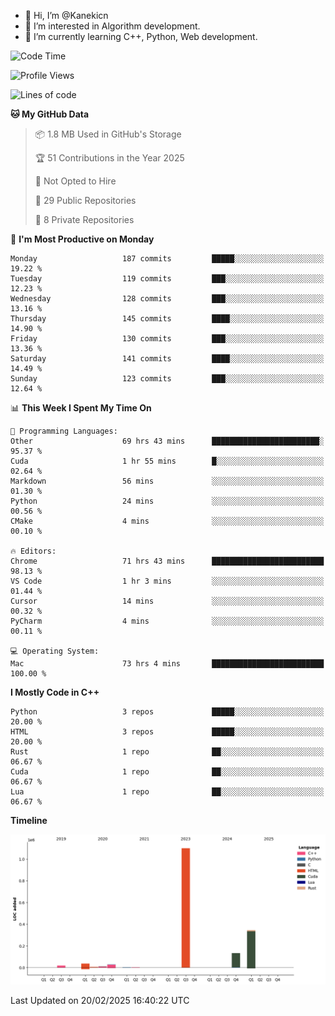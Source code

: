 - 👋 Hi, I’m @Kanekicn
- 👀 I’m interested in Algorithm development.
- 🌱 I’m currently learning C++, Python, Web development.

<!---
cotecsz/cotecsz is a ✨ special ✨ repository because its `README.md` (this file) appears on your GitHub profile.
You can click the Preview link to take a look at your changes.
--->

<!--START_SECTION:waka-->
![Code Time](http://img.shields.io/badge/Code%20Time-2%2C745%20hrs%2051%20mins-blue)

![Profile Views](http://img.shields.io/badge/Profile%20Views-1-blue)

![Lines of code](https://img.shields.io/badge/From%20Hello%20World%20I%27ve%20Written-1.7%20million%20lines%20of%20code-blue)

**🐱 My GitHub Data** 

> 📦 1.8 MB Used in GitHub's Storage 
 > 
> 🏆 51 Contributions in the Year 2025
 > 
> 🚫 Not Opted to Hire
 > 
> 📜 29 Public Repositories 
 > 
> 🔑 8 Private Repositories 
 > 
📅 **I'm Most Productive on Monday** 

```text
Monday                   187 commits         █████░░░░░░░░░░░░░░░░░░░░   19.22 % 
Tuesday                  119 commits         ███░░░░░░░░░░░░░░░░░░░░░░   12.23 % 
Wednesday                128 commits         ███░░░░░░░░░░░░░░░░░░░░░░   13.16 % 
Thursday                 145 commits         ████░░░░░░░░░░░░░░░░░░░░░   14.90 % 
Friday                   130 commits         ███░░░░░░░░░░░░░░░░░░░░░░   13.36 % 
Saturday                 141 commits         ████░░░░░░░░░░░░░░░░░░░░░   14.49 % 
Sunday                   123 commits         ███░░░░░░░░░░░░░░░░░░░░░░   12.64 % 
```


📊 **This Week I Spent My Time On** 

```text
💬 Programming Languages: 
Other                    69 hrs 43 mins      ████████████████████████░   95.37 % 
Cuda                     1 hr 55 mins        █░░░░░░░░░░░░░░░░░░░░░░░░   02.64 % 
Markdown                 56 mins             ░░░░░░░░░░░░░░░░░░░░░░░░░   01.30 % 
Python                   24 mins             ░░░░░░░░░░░░░░░░░░░░░░░░░   00.56 % 
CMake                    4 mins              ░░░░░░░░░░░░░░░░░░░░░░░░░   00.10 % 

🔥 Editors: 
Chrome                   71 hrs 43 mins      █████████████████████████   98.13 % 
VS Code                  1 hr 3 mins         ░░░░░░░░░░░░░░░░░░░░░░░░░   01.44 % 
Cursor                   14 mins             ░░░░░░░░░░░░░░░░░░░░░░░░░   00.32 % 
PyCharm                  4 mins              ░░░░░░░░░░░░░░░░░░░░░░░░░   00.11 % 

💻 Operating System: 
Mac                      73 hrs 4 mins       █████████████████████████   100.00 % 
```

**I Mostly Code in C++** 

```text
Python                   3 repos             █████░░░░░░░░░░░░░░░░░░░░   20.00 % 
HTML                     3 repos             █████░░░░░░░░░░░░░░░░░░░░   20.00 % 
Rust                     1 repo              ██░░░░░░░░░░░░░░░░░░░░░░░   06.67 % 
Cuda                     1 repo              ██░░░░░░░░░░░░░░░░░░░░░░░   06.67 % 
Lua                      1 repo              ██░░░░░░░░░░░░░░░░░░░░░░░   06.67 % 
```



**Timeline**

![Lines of Code chart](https://raw.githubusercontent.com/Kanekicn/Kanekicn/master/assets/bar_graph.png)


 Last Updated on 20/02/2025 16:40:22 UTC
<!--END_SECTION:waka-->
